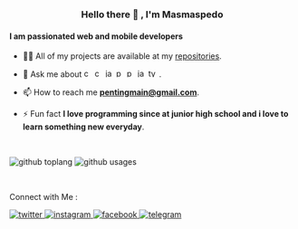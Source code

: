 <h3 align="center">Hello there 👋 , I'm Masmaspedo</h3>
<h4 align="left" >I am passionated web and mobile developers</h4>

- 👨‍💻 All of my projects are available at my [repositories](https://github.com/masmaspedo?tab=repositories).

- 💬 Ask me about <img src="https://devicons.github.io/devicon/devicon.git/icons/cplusplus/cplusplus-original.svg" alt="cplusplus" width="15" height="15"/> <img src="https://devicons.github.io/devicon/devicon.git/icons/csharp/csharp-original.svg" alt="csharp" width="15" height="15"/> <img src="https://devicons.github.io/devicon/devicon.git/icons/java/java-original-wordmark.svg" alt="java" width="15" height="15"/> <img src="https://devicons.github.io/devicon/devicon.git/icons/python/python-original.svg" alt="python" width="15" height="15"/> <img src="https://devicons.github.io/devicon/devicon.git/icons/php/php-original.svg" alt="php" width="15" height="15"/> <img src="https://devicons.github.io/devicon/devicon.git/icons/javascript/javascript-original.svg" alt="javascript" width="15" height="15"/> <img src="https://devicons.github.io/devicon/devicon.git/icons/typescript/typescript-original.svg" alt="typescript" width="15" height="15"/> .

- 📫 How to reach me **pentingmain@gmail.com**.

- ⚡ Fun fact **I love programming since at junior high school and i love to learn something new everyday**.
<br/>


![github toplang](https://github-readme-stats.vercel.app/api?username=masmaspedo&show_icons=true&locale=en&theme=synthwave&hide_border=true&count_private=true&hide_title=true&line_height=20) ![github usages](https://github-readme-stats.vercel.app/api/top-langs?username=masmaspedo&show_icons=true&locale=en&layout=compact&theme=synthwave&hide_border=true&hide_title=true&card_width=200)


<br/>


Connect with Me :

<a href="https://twitter.com/kochengsans" target="_blank"><img src="https://img.shields.io/badge/Twitter%20@kochengsans-%2300acee.svg?&style=flat-square&logo=twitter&logoColor=white" alt="twitter" />
</a> <a href="https://instagram.com/hamstar_o" target="_blank"><img src="https://img.shields.io/badge/Instagram%20@hamstar_o-%23ff057e.svg?&style=flat-square&logo=instagram&logoColor=white" alt="instagram" />
</a><a href="https://facebook.com/bluespada" target="_blank"><img src="https://img.shields.io/badge/Facebook%20@bluespada-%231877F2.svg?&style=flat-square&logo=facebook&logoColor=white" alt="facebook" />
</a><a href="https://t.me/unfaedah" target="_blank"><img src="https://img.shields.io/badge/Facebook%20@unfaedah-%230088CC.svg?&style=flat-square&logo=telegram&logoColor=white" alt="telegram" />
</a>



